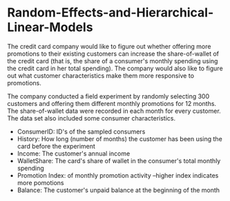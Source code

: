 # Random-Effects-and-Hierarchical-Linear-Models

The credit card company would like to figure out whether offering more promotions to their existing customers can increase the share-of-wallet of the credit card (that is, the share of a consumer's monthly spending using the credit card in her total spending). The company would also like to figure out what customer characteristics make them more responsive to promotions. 

The company conducted a field experiment by randomly selecting 300 customers and offering them different monthly promotions for 12 months. The share-of-wallet data were recorded in each month for every customer. The data set also included some consumer characteristics. 

- ConsumerID:   	ID's of the sampled consumers
- History:	How long (number of months) the customer has been using the card before the experiment
- Income:	The customer's annual income
- WalletShare:	The card's share of wallet in the consumer's total monthly spending    
- Promotion	Index: of monthly promotion activity –higher index indicates more pomotions
- Balance:	The customer's unpaid balance at the beginning of the month

